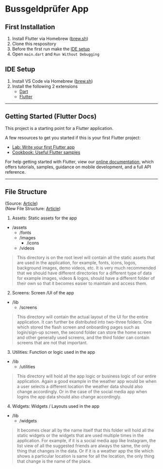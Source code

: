 # Bussgeldprüfer App

## First Installation

1. Install Flutter via Homebrew ([brew.sh](https://formulae.brew.sh/cask/flutter#default))
2. Clone this respository
3. Before the first run make the [IDE setup](#ide-setup)
4. Open `main.dart` and `Run Without Debugging`

## IDE Setup

1. Install VS Code via Homebrew ([brew.sh](https://formulae.brew.sh/cask/visual-studio-code#default))
2. Install the following 2 extensions
	- [Dart](https://marketplace.visualstudio.com/items?itemName=Dart-Code.dart-code)
	- [Flutter](https://marketplace.visualstudio.com/items?itemName=Dart-Code.flutter)

---

## Getting Started (Flutter Docs)

This project is a starting point for a Flutter application.

A few resources to get you started if this is your first Flutter project:

- [Lab: Write your first Flutter app](https://flutter.dev/docs/get-started/codelab)
- [Cookbook: Useful Flutter samples](https://flutter.dev/docs/cookbook)

For help getting started with Flutter, view our
[online documentation](https://flutter.dev/docs), which offers tutorials,
samples, guidance on mobile development, and a full API reference.

---

## File Structure

(Source: [Article](https://www.geeksforgeeks.org/flutter-file-structure/))  
(New File Structure: [Article](https://medium.com/flutter-community/flutter-scalable-folder-files-structure-8f860faafebd))

1. Assets: Static assets for the app

- /assets
	- /fonts
	- /images
		- /icons
	- /videos

> This directory is on the root level will contain all the static assets that are used in the application, for example, fonts, icons, logos, background images, demo videos, etc. It is very much recommended that we should have different directories for a different type of data for example images, videos & logos, should have a different folder of their own so that it becomes easier to maintain and access them.

2. Screens: Screen /UI of the app

- /lib
	- /screens

> This directory will contain the actual layout of the UI for the entire application. It can further be distributed into two-three folders. One which stored the flash screen and onboarding pages such as login/sign-up screen, the second folder can store the home screen and other generally used screens, and the third folder can contain screens that are not that important.

3. Utilities: Function or logic used in the app

- /lib
	- /utilities

> This directory will hold all the app logic or business logic of our entire application. Again a good example in the weather app would be when a user selects a different location the weather data should also change accordingly. Or in the case of the social media app when logins the app data should also change accordingly.

4. Widgets: Widgets / Layouts used in the app

- /lib
	- /widgets

> It becomes clear all by the name itself that this folder will hold all the static widgets or the widgets that are used multiple times in the application. For example, if it is a social media app like Instagram, the list view of all the suggested friends are always the same, the only thing that changes in the data. Or if it is a weather app the tile which shows a particular location is same for all the location, the only thing that change is the name of the place.
